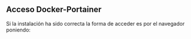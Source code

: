 ## Acceso Docker-Portainer

Si la instalación ha sido correcta la forma de acceder es por el navegador poniendo: 
